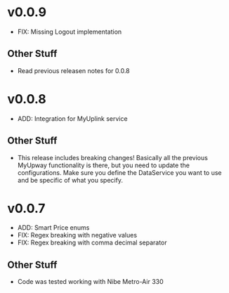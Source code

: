 # v0.0.9

- FIX: Missing Logout implementation

## Other Stuff

- Read previous releasen notes for 0.0.8

# v0.0.8

- ADD: Integration for MyUplink service

## Other Stuff

- This release includes breaking changes! Basically all the previous MyUpway functionality is there, but you need to update the configurations. Make sure you define the DataService you want to use and be specific of what you specify.

# v0.0.7

- ADD: Smart Price enums
- FIX: Regex breaking with negative values
- FIX: Regex breaking with comma decimal separator

## Other Stuff

- Code was tested working with Nibe Metro-Air 330

